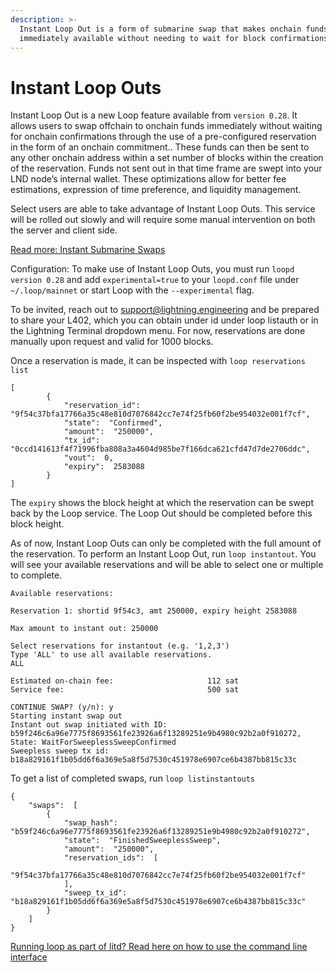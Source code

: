 ```yaml
---
description: >-
  Instant Loop Out is a form of submarine swap that makes onchain funds
  immediately available without needing to wait for block confirmations
---
```


# Instant Loop Outs

Instant Loop Out is a new Loop feature available from `version 0.28`. It allows users to swap offchain to onchain funds immediately without waiting for onchain confirmations through the use of a pre-configured reservation in the form of an onchain commitment.. These funds can then be sent to any other onchain address within a set number of blocks within the creation of the reservation. Funds not sent out in that time frame are swept into your LND node’s internal wallet. These optimizations allow for better fee estimations, expression of time preference, and liquidity management.

Select users are able to take advantage of Instant Loop Outs. This service will be rolled out slowly and will require some manual intervention on both the server and client side.

[Read more: Instant Submarine Swaps](../../the-lightning-network/multihop-payments/instant-submarine-swaps.md)

Configuration: To make use of Instant Loop Outs, you must run `loopd version 0.28` and add `experimental=true` to your `loopd.conf` file under `~/.loop/mainnet` or start Loop with the `--experimental` flag.

To be invited, reach out to [support@lightning.engineering](mailto:support@lightning.engineering) and be prepared to share your L402, which you can obtain under id under loop listauth or in the Lightning Terminal dropdown menu. For now, reservations are done manually upon request and valid for 1000 blocks.

Once a reservation is made, it can be inspected with `loop reservations list`

```
[
    	{
        	"reservation_id":  "9f54c37bfa17766a35c48e810d7076842cc7e74f25fb60f2be954032e001f7cf",
        	"state":  "Confirmed",
        	"amount":  "250000",
        	"tx_id":  "0ccd141613f4f71996fba808a3a4604d985be7f166dca621cfd47d7de2706ddc",
        	"vout":  0,
        	"expiry":  2583088
    	}
]
```

The `expiry` shows the block height at which the reservation can be swept back by the Loop service. The Loop Out should be completed before this block height.

As of now, Instant Loop Outs can only be completed with the full amount of the reservation. To perform an Instant Loop Out, run `loop instantout`. You will see your available reservations and will be able to select one or multiple to complete.

```
Available reservations:

Reservation 1: shortid 9f54c3, amt 250000, expiry height 2583088

Max amount to instant out: 250000

Select reservations for instantout (e.g. '1,2,3')
Type 'ALL' to use all available reservations.
ALL

Estimated on-chain fee:                   	112 sat
Service fee:                              	500 sat

CONTINUE SWAP? (y/n): y
Starting instant swap out
Instant out swap initiated with ID: b59f246c6a96e7775f8693561fe23926a6f13289251e9b4980c92b2a0f910272, State: WaitForSweeplessSweepConfirmed
Sweepless sweep tx id: b18a829161f1b05dd6f6a369e5a8f5d7530c451978e6907ce6b4387bb815c33c
```

To get a list of completed swaps, run `loop listinstantouts`

```
{
	"swaps":  [
    	{
        	"swap_hash":  "b59f246c6a96e7775f8693561fe23926a6f13289251e9b4980c92b2a0f910272",
        	"state":  "FinishedSweeplessSweep",
        	"amount":  "250000",
        	"reservation_ids":  [
            	"9f54c37bfa17766a35c48e810d7076842cc7e74f25fb60f2be954032e001f7cf"
        	],
        	"sweep_tx_id":  "b18a829161f1b05dd6f6a369e5a8f5d7530c451978e6907ce6b4387bb815c33c"
    	}
	]
}

```

[Running loop as part of litd? Read here on how to use the command line interface](../lightning-terminal/command-line-interface.md)
